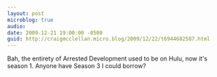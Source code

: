 ```yaml
---
layout: post
microblog: true
audio: 
date: 2009-12-21 19:00:00 -0500
guid: http://craigmcclellan.micro.blog/2009/12/22/t6944682587.html
---
```

Bah, the entirety of Arrested Development used to be on Hulu, now it's season 1.  Anyone have Season 3 I could borrow?
